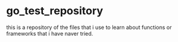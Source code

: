 # go_test_repository
this is a repository of the files that i use to learn about functions or frameworks that i have naver tried.
